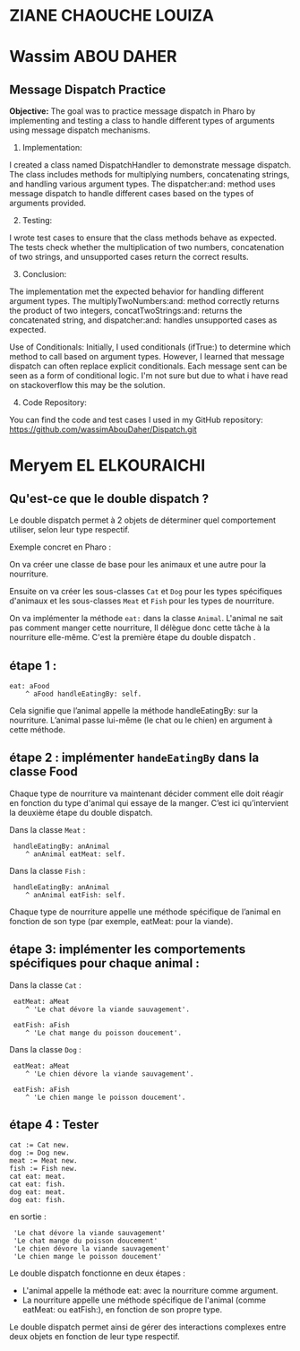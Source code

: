 # ZIANE CHAOUCHE LOUIZA


# Wassim ABOU DAHER

 ## Message Dispatch Practice

**Objective:** The goal was to practice message dispatch in Pharo by implementing and testing a class to handle different types of arguments using message dispatch mechanisms.

1. Implementation:

I created a class named DispatchHandler to demonstrate message dispatch. The class includes methods for multiplying numbers, concatenating strings, and handling various argument types. The dispatcher:and: method uses message dispatch to handle different cases based on the types of arguments provided.


2. Testing:

I wrote test cases to ensure that the class methods behave as expected. The tests check whether the multiplication of two numbers, concatenation of two strings, and unsupported cases return the correct results.

3. Conclusion:

The implementation met the expected behavior for handling different argument types. The multiplyTwoNumbers:and: method correctly returns the product of two integers, concatTwoStrings:and: returns the concatenated string, and dispatcher:and: handles unsupported cases as expected.

Use of Conditionals: Initially, I used conditionals (ifTrue:) to determine which method to call based on argument types. However, I learned that message dispatch can often replace explicit conditionals. Each message sent can be seen as a form of conditional logic.
I'm not sure but due to what i have read on stackoverflow this may be the solution.

4. Code Repository:

You can find the code and test cases I used in my GitHub repository: https://github.com/wassimAbouDaher/Dispatch.git

# Meryem EL ELKOURAICHI

## Qu'est-ce que le double dispatch ?
Le double dispatch permet à 2 objets de déterminer quel comportement utiliser, selon leur type respectif. </br>

Exemple concret en Pharo : </br>

On va créer une classe de base pour les animaux et une autre pour la nourriture. </br>

Ensuite on va créer les sous-classes `Cat` et `Dog`  pour les types spécifiques d'animaux et les sous-classes `Meat` et `Fish` pour les types de nourriture. </br>

On va implémenter la méthode `eat:` dans la classe `Animal`. L'animal ne sait pas comment manger cette nourriture, Il délègue donc cette tâche à la nourriture elle-même. C'est la première étape du double dispatch . </br> 

## étape 1 : 
```pharo
eat: aFood
    ^ aFood handleEatingBy: self.
```

Cela signifie que l’animal appelle la méthode handleEatingBy: sur la nourriture. L’animal passe lui-même (le chat ou le chien) en argument à cette méthode. </br>

## étape 2 : implémenter `handeEatingBy` dans la classe Food

Chaque type de nourriture va maintenant décider comment elle doit réagir en fonction du type d'animal qui essaye de la manger. C’est ici qu’intervient la deuxième étape du double dispatch. </br> 

Dans la classe `Meat` :

```pharo
 handleEatingBy: anAnimal
    ^ anAnimal eatMeat: self.
```

Dans la classe `Fish` : 

```pharo
 handleEatingBy: anAnimal
    ^ anAnimal eatFish: self.
```

Chaque type de nourriture appelle une méthode spécifique de l’animal en fonction de son type (par exemple, eatMeat: pour la viande). </br> 

## étape 3: implémenter les comportements spécifiques pour chaque animal : 

Dans la classe `Cat` :

```pharo
 eatMeat: aMeat
    ^ 'Le chat dévore la viande sauvagement'.
```
```pharo
 eatFish: aFish
    ^ 'Le chat mange du poisson doucement'.
```

Dans la classe `Dog` :

```pharo
 eatMeat: aMeat
    ^ 'Le chien dévore la viande sauvagement'.
```
```pharo
 eatFish: aFish
    ^ 'Le chien mange le poisson doucement'.
```

## étape 4 : Tester 
```pharo
cat := Cat new.
dog := Dog new.
meat := Meat new.
fish := Fish new.
cat eat: meat. 
cat eat: fish.
dog eat: meat. 
dog eat: fish.
```
en sortie :

```pharo
 'Le chat dévore la viande sauvagement'
 'Le chat mange du poisson doucement'
 'Le chien dévore la viande sauvagement'
 'Le chien mange le poisson doucement'
```

Le double dispatch fonctionne en deux étapes : </br>

- L'animal appelle la méthode eat: avec la nourriture comme argument. </br>
- La nourriture appelle une méthode spécifique de l'animal (comme eatMeat: ou eatFish:), en fonction de son propre type. </br>

Le double dispatch permet ainsi de gérer des interactions complexes entre deux objets en fonction de leur type respectif. </br>